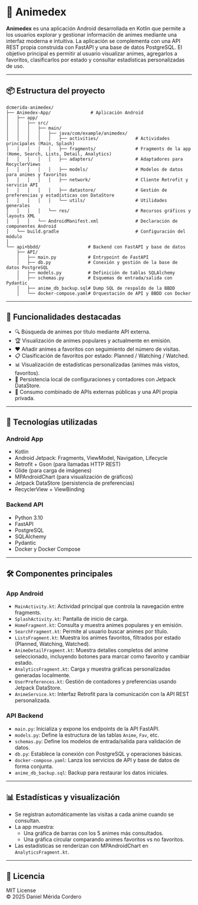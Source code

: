 # 📱 Animedex

**Animedex** es una aplicación Android desarrollada en Kotlin que permite a los usuarios explorar y gestionar información de animes mediante una interfaz moderna e intuitiva. La aplicación se complementa con una API REST propia construida con FastAPI y una base de datos PostgreSQL. El objetivo principal es permitir al usuario visualizar animes, agregarlos a favoritos, clasificarlos por estado y consultar estadísticas personalizadas de uso.

---

## 📦 Estructura del proyecto

```
dcmerida-animedex/
├── Animedex-App/               # Aplicación Android
│   ├── app/
│   │   ├── src/
│   │   │   ├── main/
│   │   │   │   ├── java/com/example/animedex/
│   │   │   │   │   ├── activities/              # Actividades principales (Main, Splash)
│   │   │   │   │   ├── fragments/               # Fragments de la app (Home, Search, Lists, Detail, Analytics)
│   │   │   │   │   ├── adapters/                # Adaptadores para RecyclerViews
│   │   │   │   │   ├── models/                  # Modelos de datos para animes y favoritos
│   │   │   │   │   ├── network/                 # Cliente Retrofit y servicio API
│   │   │   │   │   ├── datastore/               # Gestión de preferencias y estadísticas con DataStore
│   │   │   │   │   └── utils/                   # Utilidades generales
│   │   │   │   └── res/                         # Recursos gráficos y layouts XML
│   │   │   └── AndroidManifest.xml              # Declaración de componentes Android
│   └── build.gradle                             # Configuración del módulo
│
└── api+bbdd/                  # Backend con FastAPI y base de datos
    ├── API/
    │   ├── main.py            # Entrypoint de FastAPI
    │   ├── db.py              # Conexión y gestión de la base de datos PostgreSQL
    │   ├── models.py          # Definición de tablas SQLAlchemy
    │   ├── schemas.py         # Esquemas de entrada/salida con Pydantic
    │   ├── anime_db_backup.sql# Dump SQL de respaldo de la BBDD
    │   └── docker-compose.yaml# Orquestación de API y BBDD con Docker
```

---

## 🎯 Funcionalidades destacadas

- 🔍 Búsqueda de animes por título mediante API externa.
- 🏆 Visualización de animes populares y actualmente en emisión.
- ❤️ Añadir animes a favoritos con seguimiento del número de visitas.
- 📋 Clasificación de favoritos por estado: Planned / Watching / Watched.
- 📊 Visualización de estadísticas personalizadas (animes más vistos, favoritos).
- 💾 Persistencia local de configuraciones y contadores con Jetpack DataStore.
- 🔗 Consumo combinado de APIs externas públicas y una API propia privada.

---

## 🧩 Tecnologías utilizadas

### Android App

- Kotlin
- Android Jetpack: Fragments, ViewModel, Navigation, Lifecycle
- Retrofit + Gson (para llamadas HTTP REST)
- Glide (para carga de imágenes)
- MPAndroidChart (para visualización de gráficos)
- Jetpack DataStore (persistencia de preferencias)
- RecyclerView + ViewBinding

### Backend API

- Python 3.10
- FastAPI
- PostgreSQL
- SQLAlchemy
- Pydantic
- Docker y Docker Compose

---

## 🛠 Componentes principales

### App Android

- `MainActivity.kt`: Actividad principal que controla la navegación entre fragments.
- `SplashActivity.kt`: Pantalla de inicio de carga.
- `HomeFragment.kt`: Consulta y muestra animes populares y en emisión.
- `SearchFragment.kt`: Permite al usuario buscar animes por título.
- `ListsFragment.kt`: Muestra los animes favoritos, filtrados por estado (Planned, Watching, Watched).
- `AnimeDetailFragment.kt`: Muestra detalles completos del anime seleccionado, incluyendo botones para marcar como favorito y cambiar estado.
- `AnalyticsFragment.kt`: Carga y muestra gráficas personalizadas generadas localmente.
- `UserPreferences.kt`: Gestión de contadores y preferencias usando Jetpack DataStore.
- `AnimeService.kt`: Interfaz Retrofit para la comunicación con la API REST personalizada.

### API Backend

- `main.py`: Inicializa y expone los endpoints de la API FastAPI.
- `models.py`: Define la estructura de las tablas `Anime`, `Fav`, etc.
- `schemas.py`: Define los modelos de entrada/salida para validación de datos.
- `db.py`: Establece la conexión con PostgreSQL y operaciones básicas.
- `docker-compose.yaml`: Lanza los servicios de API y base de datos de forma conjunta.
- `anime_db_backup.sql`: Backup para restaurar los datos iniciales.

---

## 📊 Estadísticas y visualización

- Se registran automáticamente las visitas a cada anime cuando se consultan.
- La app muestra:
  - Una gráfica de barras con los 5 animes más consultados.
  - Una gráfica circular comparando animes favoritos vs no favoritos.
- Las estadísticas se renderizan con MPAndroidChart en `AnalyticsFragment.kt`.

---

## 📝 Licencia

MIT License  
© 2025 Daniel Mérida Cordero
